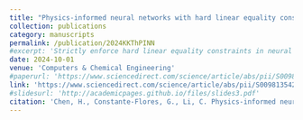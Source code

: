 ```yaml
---
title: "Physics-informed neural networks with hard linear equality constraints"
collection: publications
category: manuscripts
permalink: /publication/2024KKThPINN
#excerpt: 'Strictly enforce hard linear equality constraints in neural network'
date: 2024-10-01
venue: 'Computers & Chemical Engineering'
#paperurl: 'https://www.sciencedirect.com/science/article/abs/pii/S0098135424001820'
link: 'https://www.sciencedirect.com/science/article/abs/pii/S0098135424001820'
#slidesurl: 'http://academicpages.github.io/files/slides3.pdf'
citation: 'Chen, H., Constante-Flores, G., Li, C. Physics-informed neural networks with hard linear equality constraints.Computers & Chemical Engineering 189,108764. (2024).'
---
```

